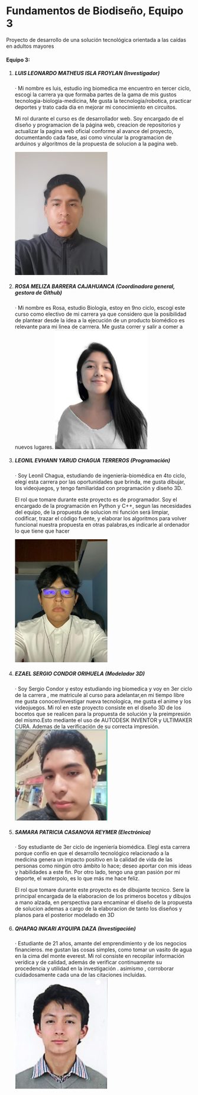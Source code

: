 # Fundamentos de Biodiseño, Equipo 3
Proyecto de desarrollo de una solución tecnológica orientada a las caídas en adultos mayores

<h4>Equipo 3: </h4>
<ol>
<li><h5>LUIS LEONARDO MATHEUS ISLA FROYLAN (Investigador)</h5></li>
  · Mi nombre es luis, estudio ing biomedica me encuentro en tercer ciclo, escogi la carrera ya que formaba partes de la gama de mis gustos tecnologia-biologia-medicina, Me gusta la tecnologia/robotica, practicar deportes y trato cada dia en mejorar mi conocimiento en circuitos.

  Mi rol durante el curso es de desarrollador web. Soy encargado de el diseño y programacion de la página web, creacion de repositorios y actualizar la pagina web oficial conforme al avance del proyecto, documentando cada fase, asi como vincular la programacion de arduinos y algoritmos de la propuesta de solucion a la pagina web.
  
  <img src="photos/photoLuisRepositorioreadme.jpg"  alt="fotoLuis" style="width: 250px">
<li><h5>ROSA MELIZA BARRERA CAJAHUANCA (Coordinadora general, gestora de Github)</h5></li>
  · Mi nombre es Rosa, estudio Biología, estoy en 9no ciclo, escogí este curso como electivo de mi carrera ya que considero que la posibilidad de plantear desde la idea a la ejecución de un producto biomédico es relevante para mi linea de carrrera. Me gusta correr y salir a comer a nuevos lugares. 
 
  
  <img src="photos/photoRosaRepositorioReadme.png" alt="fotoRosa" style="width: 250px">

  
<li><h5>LEONIL EVHANN YARUD CHAGUA TERREROS (Programación)</h5></li>
  · Soy Leonil Chagua, estudiando de ingeniería-biomédica en 4to ciclo, elegí esta carrera por las oportunidades que brinda, me gusta dibujar, los videojuegos, y tengo familiaridad con programación y diseño 3D.
  
  El rol que tomare durante este proyecto es de programador. Soy el encargado de la programación en Python y C++, segun las necesidades del equipo, de la propuesta de solucion mi función será limpiar, codificar, trazar el código fuente, y elaborar los algoritmos para volver funcional nuestra propuesta en otras palabras,es indicarle al ordenador lo que tiene que hacer
  
  <img src="photos/photoEvhannRepositorioReadme.jpg" alt="fotoEvhann" style="width: 250px">
<li><h5>EZAEL SERGIO CONDOR ORIHUELA (Modelador 3D)</h5></li>
  · Soy Sergio Condor y estoy estudiando ing biomedica y voy en 3er ciclo de la carrera , me matricule al curso para adelantar,en mi tiempo libre me gusta conocer/investigar nueva tecnologica, me gusta el anime y los videojuegos.
  Mi rol en este proyecto consiste en el diseño 3D de los bocetos que se realicen para la propuesta de solución y la preimpresión del mismo.Esto mediante el uso de AUTODESK INVENTOR y ULTIMAKER CURA. Ademas de la verificación de su correcta impresión.

  
  <img src="photos/photoSergioRepositorioreadme.jpg"  alt="fotoSergio" style="width: 250px">
  
<li><h5>SAMARA PATRICIA CASANOVA REYMER (Electrónica)</h5></li>
  · Soy estudiante de 3er ciclo de ingeniería biomédica. Elegí esta carrera porque confío en que el desarrollo tecnológico relacionado a la medicina genera un impacto positivo en la calidad de vida de las personas como ningún otro ámbito lo hace; deseo aportar con mis ideas y habilidades a este fin. Por otro lado, tengo una gran pasión por mi deporte, el waterpolo, es lo que más me hace feliz.

  El rol que tomare durante este proyecto es de dibujante tecnico. Sere la principal encargada de la elaboracion de los primeros bocetos y dibujos a mano alzada, en perspectiva para encaminar el diseño de la propuesta de solucion ademas a cargo de la elaboracion de tanto los diseños y planos para el posterior modelado en 3D
  
  
<li><h5>QHAPAQ INKARI AYQUIPA DAZA (Investigación)</h5></li>
  · Estudiante de 21 años, amante del emprendimiento y  de los negocios financieros. me gustan las cosas simples, como tomar un vasito de agua en la cima del monte everest. Mi rol consiste en recopilar información verídica y de calidad, además de verificar continuamente su procedencia y utilidad en la investigación . asimismo , corroborar cuidadosamente cada una de las citaciones incluidas. 
  
  
  <img src="photos/photoQhapaqRepositorioreadme.jpg" alt="fotoQhapaq" style="width: 250px">
  


</ol>
